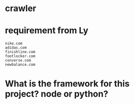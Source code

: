 #   crawler

#   requirement from Ly
    nike.com
    adidas.com
    finishline.com
    footlocker.com
    converse.com
    newbalance.com

#   What is the framework for this project? node or python? 

